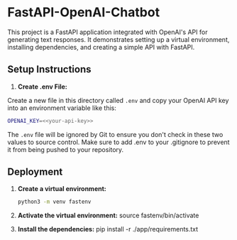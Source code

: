 # FastAPI-OpenAI-Chatbot

This project is a FastAPI application integrated with OpenAI's API for generating text responses. It demonstrates setting up a virtual environment, installing dependencies, and creating a simple API with FastAPI.

## Setup Instructions

1. **Create .env File:** 

Create a new file in this directory called `.env` and copy your OpenAI API key into an environment variable like this:

```sh
OPENAI_KEY=<<your-api-key>>
```

The `.env` file will be ignored by Git to ensure you don't check in these two values to source control.
Make sure to add .env to your .gitignore to prevent it from being pushed to your repository.

## Deployment

1. **Create a virtual environment:**
   ```bash
   python3 -m venv fastenv

2. **Activate the virtual environment:**
source fastenv/bin/activate

3. **Install the dependencies:**
pip install -r ./app/requirements.txt
